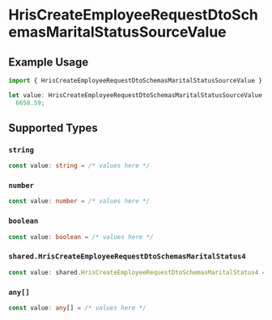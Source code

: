 # HrisCreateEmployeeRequestDtoSchemasMaritalStatusSourceValue

## Example Usage

```typescript
import { HrisCreateEmployeeRequestDtoSchemasMaritalStatusSourceValue } from "@stackone/stackone-client-ts/sdk/models/shared";

let value: HrisCreateEmployeeRequestDtoSchemasMaritalStatusSourceValue =
  6658.59;
```

## Supported Types

### `string`

```typescript
const value: string = /* values here */
```

### `number`

```typescript
const value: number = /* values here */
```

### `boolean`

```typescript
const value: boolean = /* values here */
```

### `shared.HrisCreateEmployeeRequestDtoSchemasMaritalStatus4`

```typescript
const value: shared.HrisCreateEmployeeRequestDtoSchemasMaritalStatus4 = /* values here */
```

### `any[]`

```typescript
const value: any[] = /* values here */
```

